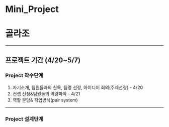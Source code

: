 # Mini_Project

# 골라조
-----------------------------------------
## 프로젝트 기간 (4/20~5/7)

### Project 착수단계
1) 자기소개, 팀원들과의 친목, 팀명 선정, 아이디어 회의(주제선정) - 4/20
2) 컨셉 선정&팀원들의 역량파악 - 4/21
3) 역할 분담& 작업방식(pair system)

--------------------------------------------
### Project 설계단계

